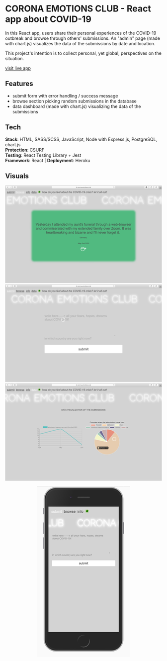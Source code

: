 # CORONA EMOTIONS CLUB - React app about COVID-19

In this React app, users share their personal experiences of the COVID-19 outbreak and browse through others' submissions. An "admin" page (made with chart.js) visualizes the data of the submissions by date and location. <br />

This project's intention is to collect personal, yet global, perspectives on the situation.

[visit live app](https://corona-emotions.club)

## Features

-   submit form with error handling / success message
-   browse section picking random submissions in the database
-   data dashboard (made with chart.js) visualizing the data of the submissions

## Tech

**Stack**: HTML, SASS/SCSS, JavaScript, Node with Express.js, PostgreSQL, chart.js <br />
**Protection**: CSURF <br />
**Testing**: React Testing Library + Jest <br />
**Framework**: React | **Deployment**: Heroku

## Visuals

![screenshot](readMe/screenshot_1.png)
![screenshot](readMe/screenshot_2.png)
![screenshot](readMe/screenshot_3.png)

<p align="center">
<img width="300" height="550" src="readMe/mobile.png">
</p>
